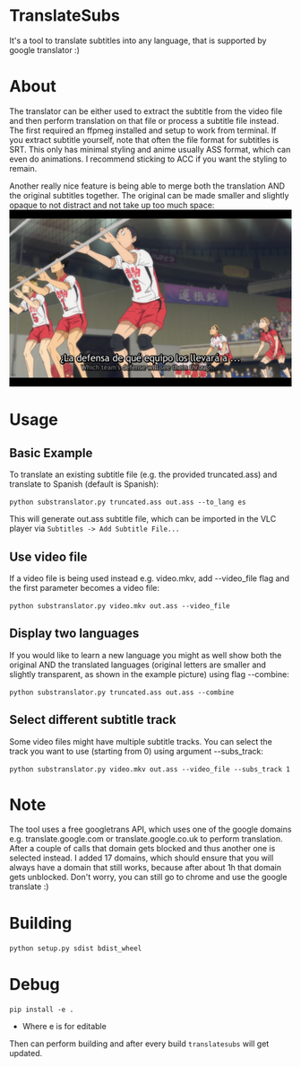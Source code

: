 # TranslateSubs
It's a tool to translate subtitles into any language, that is supported by google translator :)

# About

The translator can be either used to extract the subtitle from the video file and then perform translation on that file or process a subtitle file instead. The first required an ffpmeg installed and setup to work from terminal. If you extract subtitle yourself, note that often the file format for subtitles is SRT. This only has minimal styling and anime usually ASS format, which can even do animations. I recommend sticking to ACC if you want the styling to remain.

Another really nice feature is being able to merge both the translation AND the original subtitles together. The original can be made smaller and slightly opaque to not distract and not take up too much space:
![alt text](translated_example.png)

# Usage

## Basic Example

To translate an existing subtitle file (e.g. the provided truncated.ass) and translate to Spanish (default is Spanish):

`python substranslator.py truncated.ass out.ass --to_lang es`

This will generate out.ass subtitle file, which can be imported in the VLC player via `Subtitles -> Add Subtitle File...`

## Use video file

If a video file is being used instead e.g. video.mkv, add --video_file flag and the first parameter becomes a video file:

`python substranslator.py video.mkv out.ass --video_file`

## Display two languages

If you would like to learn a new language you might as well show both the original AND the translated languages (original letters are smaller and slightly transparent, as shown in the example picture) using flag --combine:

`python substranslator.py truncated.ass out.ass --combine`

## Select different subtitle track

Some video files might have multiple subtitle tracks. You can select the track you want to use (starting from 0) using argument --subs_track:

`python substranslator.py video.mkv out.ass --video_file --subs_track 1`

# Note

The tool uses a free googletrans API, which uses one of the google domains e.g. translate.google.com or translate.google.co.uk to perform translation. After a couple of calls that domain gets blocked and thus another one is selected instead. I added 17 domains, which should ensure that you will always have a domain that still works, because after about 1h that domain gets unblocked. Don't worry, you can still go to chrome and use the google translate :)

# Building

`python setup.py sdist bdist_wheel`

# Debug

`pip install -e .`

- Where e is for editable

Then can perform building and after every build `translatesubs` will get updated.
